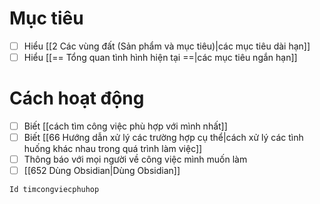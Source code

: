 # Mục tiêu
- [ ] Hiểu [[2 Các vùng đất (Sản phẩm và mục tiêu)|các mục tiêu dài hạn]]
- [ ] Hiểu [[== Tổng quan tình hình hiện tại ==|các mục tiêu ngắn hạn]]

# Cách hoạt động
- [ ] Biết [[cách tìm công việc phù hợp với mình nhất]]
- [ ] Biết [[66 Hướng dẫn xử lý các trường hợp cụ thể|cách xử lý các tình huống khác nhau trong quá trình làm việc]]
- [ ] Thông báo với mọi người về công việc mình muốn làm
- [ ] [[652 Dùng Obsidian|Dùng Obsidian]]
```button
Id timcongviecphuhop
```
